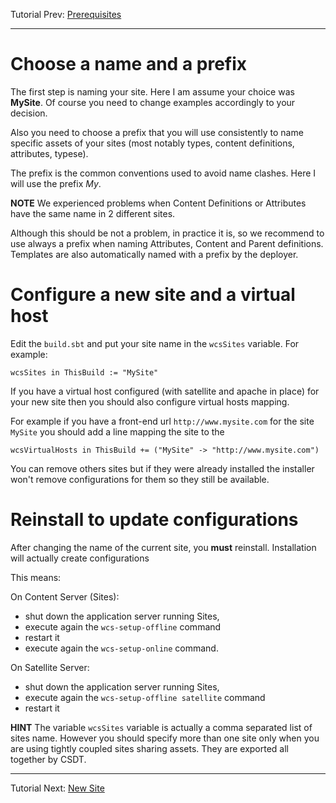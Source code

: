 Tutorial Prev: [Prerequisites](Prerequisites.md)

----

# Choose a name and a prefix

The first step is naming your site. Here I am assume your choice was **MySite**. Of course you need to change examples accordingly to your decision.

Also you need to choose a prefix that you will use consistently to name specific assets of your sites (most notably  types, content definitions, attributes, typese). 

The prefix is the common conventions used to avoid name clashes. Here I will use the prefix *My*.

**NOTE** We experienced problems when Content Definitions or Attributes have the same name in 2 different sites.

Although this should be not a problem, in practice it is, so we recommend to use always a prefix when naming Attributes, Content and Parent definitions. Templates are also automatically named with a prefix by the deployer.

# Configure a new site and a virtual host

Edit the `build.sbt` and put your site name in the `wcsSites` variable. For example:

``
wcsSites in ThisBuild := "MySite"
``

If you have a virtual host configured (with satellite and apache in place) for your new site then you should also configure virtual hosts mapping.

For example if you have a front-end url `http://www.mysite.com` for the site `MySite` you should add a line mapping the site to the 

``
wcsVirtualHosts in ThisBuild += ("MySite" -> "http://www.mysite.com")
``

You can remove others sites but if they were already installed the installer won't remove configurations for them so they still be available.

# Reinstall to update configurations

 After changing the name  of the current site, you **must**  reinstall. Installation will actually create configurations 

This means:

On Content Server (Sites):

- shut down the application server running Sites,
- execute again the ``wcs-setup-offline`` command
- restart it  
- execute again the ``wcs-setup-online`` command.

On Satellite Server:

- shut down the application server running Sites,
- execute again the ``wcs-setup-offline satellite`` command
- restart it  

**HINT** The variable `wcsSites` variable is actually a comma separated list of sites name. However you should specify more than one site only when you are using tightly coupled sites sharing assets. They are exported all together by CSDT.

----

Tutorial Next: [New Site](NewSite.md)
